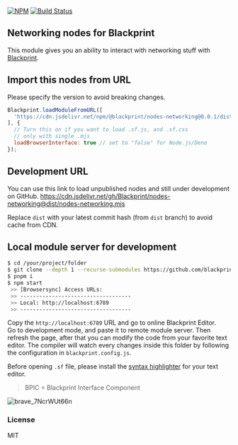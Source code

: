 [![NPM](https://img.shields.io/npm/v/@blackprint/nodes-networking.svg)](https://www.npmjs.com/package/@blackprint/nodes-networking) [![Build Status](https://github.com/blackprint/nodes-networking/actions/workflows/build.yml/badge.svg?branch=main)](https://github.com/blackprint/nodes-networking/actions/workflows/build.yml)

## Networking nodes for Blackprint
This module gives you an ability to interact with networking stuff with [Blackprint](https://github.com/Blackprint/Blackprint).

## Import this nodes from URL
Please specify the version to avoid breaking changes.

```js
Blackprint.loadModuleFromURL([
  'https://cdn.jsdelivr.net/npm/@blackprint/nodes-networking@0.0.1/dist/nodes-networking.mjs'
], {
  // Turn this on if you want to load .sf.js, and .sf.css
  // only with single .mjs
  loadBrowserInterface: true // set to "false" for Node.js/Deno
});
```

## Development URL
You can use this link to load unpublished nodes and still under development on GitHub.
https://cdn.jsdelivr.net/gh/Blackprint/nodes-networking@dist/nodes-networking.mjs

Replace `dist` with your latest commit hash (from `dist` branch) to avoid cache from CDN.

## Local module server for development
```sh
$ cd /your/project/folder
$ git clone --depth 1 --recurse-submodules https://github.com/blackprint/nodes-networking.git .
$ pnpm i
$ npm start
 >> [Browsersync] Access URLs:
 >> -----------------------------------
 >> Local: http://localhost:6789
 >> -----------------------------------
```

Copy the `http://localhost:6789` URL and go to online Blackprint Editor. <br>
Go to development mode, and paste it to remote module server. Then refresh the page, after that you can modify the code from your favorite text editor. The compiler will watch every changes inside this folder by following the configuration in `blackprint.config.js`.

Before opening `.sf` file, please install the [syntax highlighter](https://github.com/StefansArya/scarletsframe-compiler/tree/master/syntax-highlighter) for your text editor.

> BPIC = Blackprint Interface Component

![brave_7NcrWUt66n](https://user-images.githubusercontent.com/11073373/159176092-7271f980-2a70-4e38-8830-e9746170426d.png)

### License
MIT